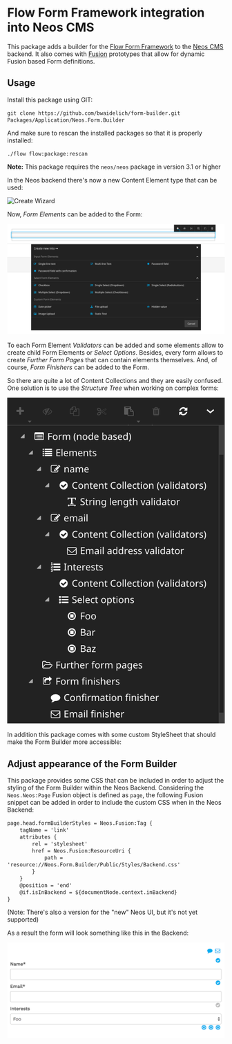 # Flow Form Framework integration into Neos CMS

This package adds a builder for the [Flow Form Framework](https://github.com/neos/form)
to the [Neos CMS](https://neos.io) backend.
It also comes with [Fusion](https://neos.readthedocs.io/en/stable/CreatingASite/Fusion/index.html)
prototypes that allow for dynamic Fusion based Form definitions.

## Usage

Install this package using GIT:

```
git clone https://github.com/bwaidelich/form-builder.git Packages/Application/Neos.Form.Builder
```

And make sure to rescan the installed packages so that it is properly installed:

```
./flow flow:package:rescan
```

**Note:** This package requires the `neos/neos` package in version 3.1 or higher

In the Neos backend there's now a new Content Element type that can be
used:

![Create Wizard](Documentation/Images/CreateWizard.png "New \"Form\" Content Element")

Now, *Form Elements* can be added to the Form:

![Add Form Element](Documentation/Images/AddFormElements.png "Adding Form Elements")

To each Form Element *Validators* can be added and some elements allow to create child Form Elements or
*Select Options*.
Besides, every form allows to create *Further Form Pages* that can contain elements themselves.
And, of course, *Form Finishers* can be added to the Form.

So there are quite a lot of Content Collections and they are easily confused.
One solution is to use the *Structure Tree* when working on complex forms:

![Structure Tree](Documentation/Images/StructureTree.png "Form in the Structure Tree")

In addition this package comes with some custom StyleSheet that should make
the Form Builder more accessible:

## Adjust appearance of the Form Builder

This package provides some CSS that can be included in order to adjust the
styling of the Form Builder within the Neos Backend.
Considering the `Neos.Neos:Page` Fusion object is defined as `page`, the
following Fusion snippet can be added in order to include the custom CSS
when in the Neos Backend:

```fusion
page.head.formBuilderStyles = Neos.Fusion:Tag {
    tagName = 'link'
    attributes {
        rel = 'stylesheet'
        href = Neos.Fusion:ResourceUri {
            path = 'resource://Neos.Form.Builder/Public/Styles/Backend.css'
        }
    }
    @position = 'end'
    @if.isInBackend = ${documentNode.context.inBackend}
}
```

(Note: There's also a version for the "new" Neos UI, but it's not yet supported)

As a result the form will look something like this in the Backend:

![Custom Styles](Documentation/Images/CustomStyles.png "Form Builder with custom styles")
